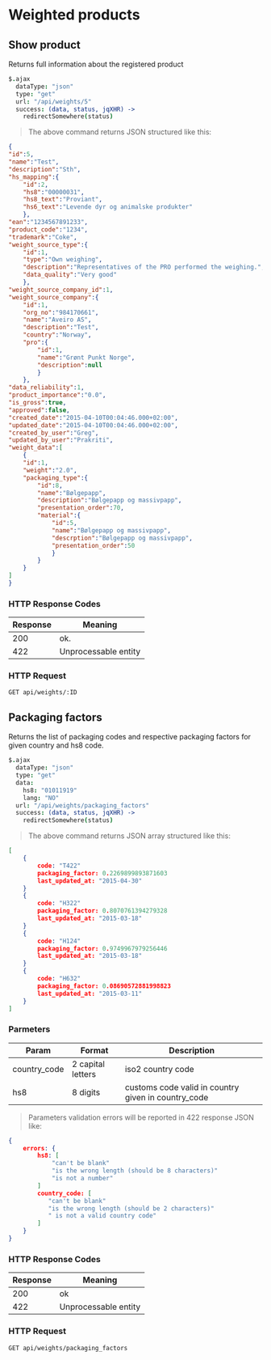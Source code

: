 # Weighted products

## Show product

Returns full information about the registered product

```coffee
$.ajax
  dataType: "json"
  type: "get"
  url: "/api/weights/5"
  success: (data, status, jqXHR) ->
    redirectSomewhere(status)
```

> The above command returns JSON structured like this:

```json
{
"id":5,
"name":"Test",
"description":"Sth",
"hs_mapping":{
    "id":2,
    "hs8":"00000031",
    "hs8_text":"Proviant",
    "hs6_text":"Levende dyr og animalske produkter"
    },
"ean":"1234567891233",
"product_code":"1234",
"trademark":"Coke",
"weight_source_type":{
    "id":1,
    "type":"Own weighing",
    "description":"Representatives of the PRO performed the weighing.",
    "data_quality":"Very good"
    },
"weight_source_company_id":1,
"weight_source_company":{
    "id":1,
    "org_no":"984170661",
    "name":"Aveiro AS",
    "description":"Test",
    "country":"Norway",
    "pro":{
        "id":1,
        "name":"Grønt Punkt Norge",
        "description":null
        }
    },
"data_reliability":1,
"product_importance":"0.0",
"is_gross":true,
"approved":false,
"created_date":"2015-04-10T00:04:46.000+02:00",
"updated_date":"2015-04-10T00:04:46.000+02:00",
"created_by_user":"Greg",
"updated_by_user":"Prakriti",
"weight_data":[
    {
    "id":1,
    "weight":"2.0",
    "packaging_type":{
        "id":8,
        "name":"Bølgepapp",
        "description":"Bølgepapp og massivpapp",
        "presentation_order":70,
        "material":{
            "id":5,
            "name":"Bølgepapp og massivpapp",
            "descrption":"Bølgepapp og massivpapp",
            "presentation_order":50
            }
        }
    }
]
}

```




### HTTP Response Codes

Response | Meaning
--------- | -------
200 | ok.
422 | Unprocessable entity

### HTTP Request

`GET api/weights/:ID`

## Packaging factors

Returns the list of packaging codes and respective packaging factors for given country and hs8 code.

```coffee
$.ajax
  dataType: "json"
  type: "get"
  data:
    hs8: "01011919"
    lang: "NO"
  url: "/api/weights/packaging_factors"
  success: (data, status, jqXHR) ->
    redirectSomewhere(status)
```

> The above command returns JSON array structured like this:

```json
[
    {
        code: "T422"
        packaging_factor: 0.2269899893871603
        last_updated_at: "2015-04-30"
    }
    {
        code: "H322"
        packaging_factor: 0.8070761394279328
        last_updated_at: "2015-03-18"
    }
    {
        code: "H124"
        packaging_factor: 0.9749967979256446
        last_updated_at: "2015-03-18"
    }
    {
        code: "H632"
        packaging_factor: 0.08690572881998823
        last_updated_at: "2015-03-11"
    }
]
```




### Parmeters

Param | Format | Description
--------- | ------- | ------- 
country_code | 2 capital letters | iso2 country code
hs8 | 8 digits | customs code valid in country given in country_code

> Parameters validation errors will be reported in 422 response JSON like:

```json
{
    errors: {
        hs8: [
            "can't be blank"
            "is the wrong length (should be 8 characters)"
            "is not a number"
        ]
        country_code: [
           "can't be blank"
           "is the wrong length (should be 2 characters)"
           " is not a valid country code"
        ]
    }
}
```

### HTTP Response Codes

Response | Meaning
--------- | -------
200 | ok
422 | Unprocessable entity

### HTTP Request

`GET api/weights/packaging_factors`